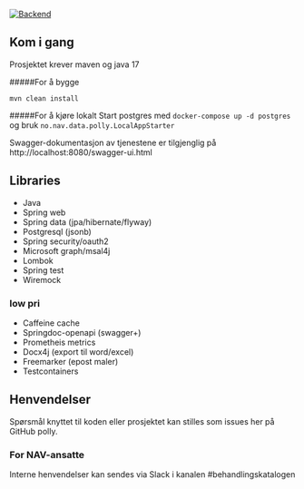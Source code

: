 [![Backend](https://github.com/navikt/polly/workflows/Backend/badge.svg?branch=master)](https://github.com/navikt/polly/actions)

## Kom i gang
Prosjektet krever maven og java 17

#####For å bygge

``mvn clean install``

#####For å kjøre lokalt
Start postgres med `docker-compose up -d postgres`
og bruk ``no.nav.data.polly.LocalAppStarter``

Swagger-dokumentasjon av tjenestene er tilgjenglig på http://localhost:8080/swagger-ui.html


## Libraries

* Java
* Spring web
* Spring data (jpa/hibernate/flyway)
* Postgresql (jsonb)
* Spring security/oauth2
* Microsoft graph/msal4j
* Lombok
* Spring test
* Wiremock


### low pri

* Caffeine cache
* Springdoc-openapi (swagger+)
* Prometheis metrics
* Docx4j (export til word/excel)
* Freemarker (epost maler)
* Testcontainers

## Henvendelser
Spørsmål knyttet til koden eller prosjektet kan stilles som issues her på GitHub polly.
### For NAV-ansatte
Interne henvendelser kan sendes via Slack i kanalen #behandlingskatalogen